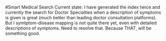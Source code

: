 #Smart Medical Search
Current state:
I have generated the index twice and currently the search for Doctor Specialties when a description of symptoms is given is great (much better than leading doctor consultation platforms).
But I symtptom-disease mapping is not quite there yet, even with detailed descriptions of symptoms. Need to resolve that. Because THAT, will be something good.
